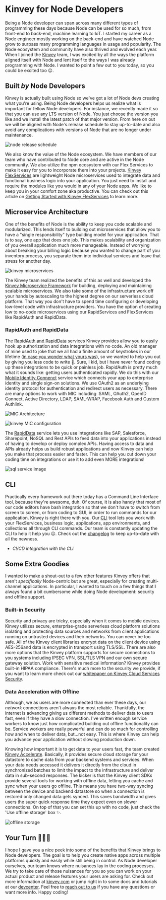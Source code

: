 # Kinvey for Node Developers

Being a Node developer can span across many different types of programming these days because Node can be used for so much, from front-end to back-end, machine learning to IoT. I started my career as a Node engineer mostly working on the back-end and have watched Node grow to surpass many programming languages in usage and popularity. The Node ecosystem and community have also thrived and evolved each year. When I joined the [Kinvey](https://www.progress.com/kinvey) team, I was excited by all the ways the platform aligned itself with Node and lent itself to the ways I was already programming with Node. I wanted to point a few out to you today, so you could be excited too 😉.

## Built _by_ Node Developers
Kinvey is actually built using Node so we've got a lot of Node devs creating what you're using. Being Node developers helps us realize what is important for fellow Node developers. For instance, we recently made it so that you can use any LTS version of Node. You just choose the version you like and we install the latest patch of that major version. From here on out we will be aligned with Node's release schedule to stay up-to-date and also avoid any complications with versions of Node that are no longer under maintenance.

![node release schedule](https://raw.githubusercontent.com/nodejs/Release/master/schedule.png)

We also know the value of the Node ecosystem. We have members of our team who have contributed to Node core and are active in the Node community. We also utilize the npm ecosystem with our Flex Services to make it easy for you to incorporate them into your projects. [Kinvey FlexServices](https://devcenter.kinvey.com/nodejs/guides/flex-services) are lightweight Node microservices used to integrate data and functional business logic into your application. You just need to install and require the modules like you would in any of your Node apps. We like to keep you in your comfort zone aka productive. You can check out this article on [Getting Started with Kinvey FlexServices](https://www.progress.com/blogs/getting-started-with-kinvey-flexservices) to learn more.

## Microservice Architecture
One of the benefits of Node is the ability to keep you code scalable and modularized. This lends itself to building out microservices that allow you to have a "single responsibility" type building model for your application. That is to say, one app that does one job. This makes scalability and organization of you overall application much more manageable. Instead of worrying about breaking your billing logic because you wanted to change part of you inventory process, you separate them into individual services and leave that stress for another day.

![kinvey microservices](https://d117h1jjiq768j.cloudfront.net/images/default-source/products/kinvey/__SA_Microservices-min.png)

The Kinvey team realized the benefits of this as well and developed the [Kinvey Microservice Framework](https://devcenter.kinvey.com/rest/guides/mobile-microservices-framework) for building, deploying and maintaining scalable microservices. We also take some of the infrastructure work off your hands by autoscaling to the highest degree on our serverless cloud platform. That way you don't have to spend time configuring or developing low-level code with infrastructure providers. You have the option of creating low to no-code microservices using our RapidServices and FlexServices like RapidAuth and RapidData.

### RapidAuth and RapidData
The [RapidAuth and RapidData](https://devcenter.kinvey.com/rest/guides/mobile-microservices-framework) services Kinvey provides allow you to easily hook up authorization and data integrations with no code. An old manager of mine used to joke that we all had a finite amount of keystrokes in our lifetime ([in case you wonder what yours was](https://keysleft.com/)), so we wanted to help you out by giving you less code to write 🤗. Sure, I kid, but I have never found coding up these integrations to be quick or painless job. RapidAuth is pretty much what it sounds like: getting users authenticated rapidly. We do this with our [Mobile Identity Connenct](https://devcenter.kinvey.com/rest/guides/mobile-identity-connect) service which connects your app to enterprise identity and single sign-on solutions. We use OAuth2 as an underlying identity protocol for authentication and redirect users as necessary. There are many options to work with MIC including: SAML, OAuth2, OpenID Connect, Active Directory, LDAP, SAML-WRAP, Facebook Auth and Custom Authlink.

![MIC Architecture](https://devcenter.kinvey.com/guides/mobile-identity-connect/authlink-architecture.png)

![kinvey MIC configuration](https://devcenter.kinvey.com/guides/mobile-identity-connect/oauth2.png)

The [RapidData](https://devcenter.kinvey.com/rest/guides/rapid-data) service lets you use integrations like SAP, Salesforce, Sharepoint, NoSQL and Rest APIs to feed data into your applications instead of having to develop or deploy complex APIs. Having access to data and APIs already helps us build robust applications and now Kinvey can help you make that process easier and faster. This can help you cut down your coding time on integrations or use it to add even MORE integrations!

![sql service image](https://devcenter.kinvey.com/rest/guides/rapid-data/sqlso.png)

## CLI
Practically every framework out there today has a Command Line Interface tool, because they're awesome, duh. Of course, it is also handy that most of our code editors have bash integration so that we don't have to switch from screen to screen, or from coding to GUI, in order to run commands for our application. Kinvey is right there with you. Our [CLI](https://github.com/Kinvey/kinvey-cli) tool lets you work with your FlexServices, business logic, applications, app environments, and collections all through CLI commands. Our team is constantly updating the CLI to help it help you 😉. Check out the [changelog](https://github.com/kinvey/kinvey-cli/blob/HEAD/CHANGELOG.md) to keep up-to-date with all the newness.

- *CI/CD integration with the CLI*

## Some Extra Goodies
I wanted to make a shout-out to a few other features Kinvey offers that aren't _specifically_ Node-centric but are great, especially for creating multi-channel applications. In particular, I wanted to touch on a few things that I always found a bit cumbersome while doing Node development: security and offline support.

### Built-in Security
Security and privacy are tricky, especially when it comes to mobile devices. Kinvey utilizes secure, enterprise-grade serverless cloud platform solutions isolating and protecting data sources and networks from client applications running on untrusted devices and their networks. You can never be too safe. All of the Kinvey client libraries encrypt data on the client device using AES-256and data is encrypted in transport using TLS/SSL. There are also more options that the Kinvey platform supports for secure connections to you systems including IPSEC VPN, SSL/TLS VPN and our own secure gateway solution. Work with sensitive medical information? Kinvey provides  built-in HIPAA compliance. There's much more to the security we provide, if you want to learn more check out our [whitepaper on Kinvey Cloud Services Security](https://www.progress.com/papers/kinvey-cloud-services-security-overview).

### Data Acceleration with Offline 
Although, we as users are more connected than ever these days, our _network_ connections aren't always the most reliable. Thankfully, the internet is advancing giving us different methods to deliver data to users fast, even if they have a slow connection. I've written enough service workers to know just how complicated building out offline functionality can be. Service workers are really powerful and can do so much for controlling how and when to deliver data, but...not easy. This is where Kinvey can help you advance your application without slowing production down.

Knowing how important it is to get data to your users fast, the team created [Kinvey Accelerate](https://www.progress.com/kinvey/accelerate). Basically, it provides secure cloud storage for your datastore to cache data from your backend systems and services. When your data needs accessed it delivers it directly from the cloud in synchronized batches to limit the impact to the infrastructure and deliver data in sub-second responses. The kicker is that the Kinvey client SDKs provide several tools for working with offline data, letting you cache and sync when your users go offline. This means you have two-way syncing between the device and backend datastore so when a connection is restored only changed data gets synced. This saves bandwidth and gives users the super quick response time they expect even on slower connections. On top of that you can set this up with no code, just check the 'Use offline storage' box ✨.

![offline storage](https://d117h1jjiq768j.cloudfront.net/images/default-source/products/kinvey/kinveyacceleratepage_protectenterprisesystemsfromload-min.png?rev=1)

## Your Turn 👩🏽‍💻
I hope I gave you a nice peek into some of the benefits that Kinvey brings to Node developers. The goal is to help you create native apps across multiple platforms quickly and easily while still being in control. As Node developer ourselves, our team knows where nuisances lay in the coding processes. We try to take care of those nuisances for you so you can work on your actual product and release features your users are asking for. Check out more information at [kinvey.com](https://www.progress.com/kinvey) or jump right in to some docs and tutorials at our [devcenter](https://devcenter.kinvey.com/nodejs/tutorials). Feel free to [reach out to us](https://www.progress.com/kinvey/contact) if you have any questions or want more info. Happy coding!
